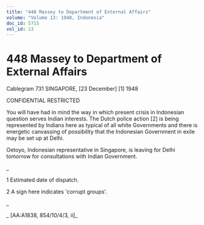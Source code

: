 ```yaml
---
title: "448 Massey to Department of External Affairs"
volume: "Volume 13: 1948, Indonesia"
doc_id: 5715
vol_id: 13
---
```


# 448 Massey to Department of External Affairs

Cablegram 731 SINGAPORE, [23 December] [1] 1948

CONFIDENTIAL RESTRICTED

You will have had in mind the way in which present crisis in Indonesian question serves Indian interests. The Dutch police action [2] is being represented by Indians here as typical of all white Governments and there is energetic canvassing of possibility that the Indonesian Government in exile may be set up at Delhi.

Oetoyo, Indonesian representative in Singapore, is leaving for Delhi tomorrow for consultations with Indian Government.

_

1 Estimated date of dispatch.

2 A sign here indicates 'corrupt groups'.

_

_ [AA:A1838, 854/10/4/3, ii]_
